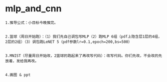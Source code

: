 # mlp_and_cnn

    1.推导公式：小目标今晚推完。


    2.篮球（周日开始跑）：（1）我们先自己调包写MLP（2）跑MLP 6组（pdf上隐含层1层的4组，2层的2组）（3）调包跑LeNET 5（pdf参数lr=0.1,epoch=200,bs=500）
    
    
    3.MNIST（尽量周日开始改，2篮球的跑起来了再改写代码）：改写代码。你们先改，不会改的先放着，发给我再改。


    4.画图 & ppt
